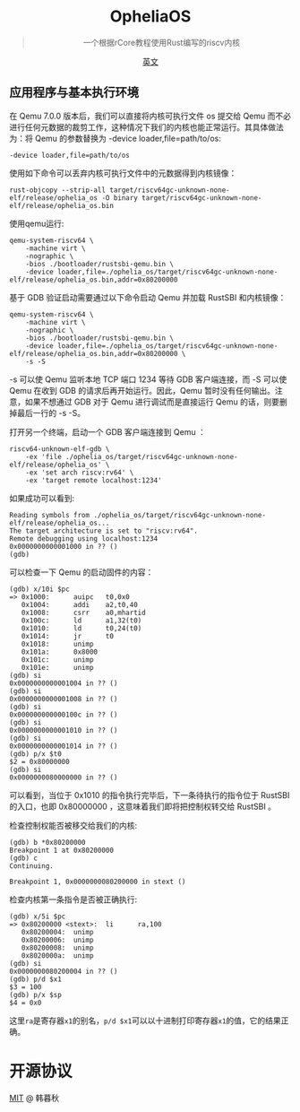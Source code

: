 <div align="center">

<img>

# OpheliaOS

> 一个根据rCore教程使用Rust编写的riscv内核

[英文](./README.md)

</div>

## 应用程序与基本执行环境

在 Qemu 7.0.0 版本后，我们可以直接将内核可执行文件 os 提交给 Qemu 而不必进行任何元数据的裁剪工作，这种情况下我们的内核也能正常运行。其具体做法为：将 Qemu 的参数替换为 -device loader,file=path/to/os:
```
-device loader,file=path/to/os
```

使用如下命令可以丢弃内核可执行文件中的元数据得到内核镜像：
```
rust-objcopy --strip-all target/riscv64gc-unknown-none-elf/release/ophelia_os -O binary target/riscv64gc-unknown-none-elf/release/ophelia_os.bin
```

使用qemu运行:
```
qemu-system-riscv64 \
    -machine virt \
    -nographic \
    -bios ./bootloader/rustsbi-qemu.bin \
    -device loader,file=./ophelia_os/target/riscv64gc-unknown-none-elf/release/ophelia_os.bin,addr=0x80200000
```

基于 GDB 验证启动需要通过以下命令启动 Qemu 并加载 RustSBI 和内核镜像：
```
qemu-system-riscv64 \
    -machine virt \
    -nographic \
    -bios ./bootloader/rustsbi-qemu.bin \
    -device loader,file=./ophelia_os/target/riscv64gc-unknown-none-elf/release/ophelia_os.bin,addr=0x80200000 \
	-s -S
```

-s 可以使 Qemu 监听本地 TCP 端口 1234 等待 GDB 客户端连接，而 -S 可以使 Qemu 在收到 GDB 的请求后再开始运行。因此，Qemu 暂时没有任何输出。注意，如果不想通过 GDB 对于 Qemu 进行调试而是直接运行 Qemu 的话，则要删掉最后一行的 -s -S。

打开另一个终端，启动一个 GDB 客户端连接到 Qemu ：
```
riscv64-unknown-elf-gdb \
    -ex 'file ./ophelia_os/target/riscv64gc-unknown-none-elf/release/ophelia_os' \
    -ex 'set arch riscv:rv64' \
    -ex 'target remote localhost:1234'
```

如果成功可以看到:
```
Reading symbols from ./ophelia_os/target/riscv64gc-unknown-none-elf/release/ophelia_os...
The target architecture is set to "riscv:rv64".
Remote debugging using localhost:1234
0x0000000000001000 in ?? ()
(gdb)
```

可以检查一下 Qemu 的启动固件的内容：
```
(gdb) x/10i $pc
=> 0x1000:      auipc   t0,0x0
   0x1004:      addi    a2,t0,40
   0x1008:      csrr    a0,mhartid
   0x100c:      ld      a1,32(t0)
   0x1010:      ld      t0,24(t0)
   0x1014:      jr      t0
   0x1018:      unimp
   0x101a:      0x8000
   0x101c:      unimp
   0x101e:      unimp
(gdb) si
0x0000000000001004 in ?? ()
(gdb) si
0x0000000000001008 in ?? ()
(gdb) si
0x000000000000100c in ?? ()
(gdb) si
0x0000000000001010 in ?? ()
(gdb) si
0x0000000000001014 in ?? ()
(gdb) p/x $t0
$2 = 0x80000000
(gdb) si
0x0000000080000000 in ?? ()
```
可以看到，当位于 0x1010 的指令执行完毕后，下一条待执行的指令位于 RustSBI 的入口，也即 0x80000000 ，这意味着我们即将把控制权转交给 RustSBI 。

检查控制权能否被移交给我们的内核:
```
(gdb) b *0x80200000
Breakpoint 1 at 0x80200000
(gdb) c
Continuing.

Breakpoint 1, 0x0000000080200000 in stext ()
```

检查内核第一条指令是否被正确执行:
```
(gdb) x/5i $pc
=> 0x80200000 <stext>:  li      ra,100
   0x80200004:  unimp
   0x80200006:  unimp
   0x80200008:  unimp
   0x8020000a:  unimp
(gdb) si
0x0000000080200004 in ?? ()
(gdb) p/d $x1
$3 = 100
(gdb) p/x $sp
$4 = 0x0
```
这里`ra`是寄存器`x1`的别名，`p/d $x1`可以以十进制打印寄存器`x1`的值，它的结果正确。

# 开源协议
[MIT](./LICENSE) @ 韩暮秋
